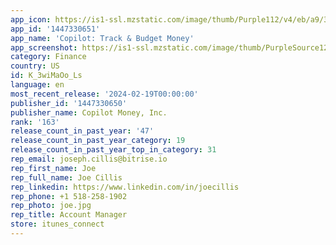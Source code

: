 ```yaml
---
app_icon: https://is1-ssl.mzstatic.com/image/thumb/Purple112/v4/eb/a9/3a/eba93ad6-2f01-b7d7-c81d-1c4aea7ed943/AppIcon-0-0-1x_U007emarketing-0-7-0-P3-85-220.png/1024x1024bb.png
app_id: '1447330651'
app_name: 'Copilot: Track & Budget Money'
app_screenshot: https://is1-ssl.mzstatic.com/image/thumb/PurpleSource126/v4/b5/da/c8/b5dac815-7fab-a5a7-72b5-6498dbe18e85/3f18ed89-8300-4341-a29b-43d7b3e1fd3c_small_App_Store_Screen_Page_181.jpg/1242x2208bb.png
category: Finance
country: US
id: K_3wiMaOo_Ls
language: en
most_recent_release: '2024-02-19T00:00:00'
publisher_id: '1447330650'
publisher_name: Copilot Money, Inc.
rank: '163'
release_count_in_past_year: '47'
release_count_in_past_year_category: 19
release_count_in_past_year_top_in_category: 31
rep_email: joseph.cillis@bitrise.io
rep_first_name: Joe
rep_full_name: Joe Cillis
rep_linkedin: https://www.linkedin.com/in/joecillis
rep_phone: +1 518-258-1902
rep_photo: joe.jpg
rep_title: Account Manager
store: itunes_connect
---
```

